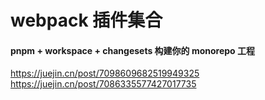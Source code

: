 # webpack 插件集合

#### pnpm + workspace + changesets 构建你的 monorepo 工程
https://juejin.cn/post/7098609682519949325
https://juejin.cn/post/7086335577427017735
